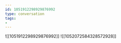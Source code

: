 ```yaml
---
id: 1051912298929876992
type: conversation
tags:
- 
---
```

![[1051912298929876992]]
![[1052072584328572928]]

